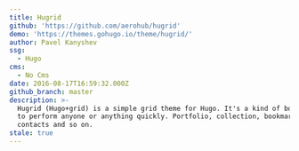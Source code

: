 ```yaml
---
title: Hugrid
github: 'https://github.com/aerohub/hugrid'
demo: 'https://themes.gohugo.io/theme/hugrid/'
author: Pavel Kanyshev
ssg:
  - Hugo
cms:
  - No Cms
date: 2016-08-17T16:59:32.000Z
github_branch: master
description: >-
  Hugrid (Hugo+grid) is a simple grid theme for Hugo. It's a kind of boilerplate
  to perform anyone or anything quickly. Portfolio, collection, bookmarks,
  contacts and so on.
stale: true
---
```

